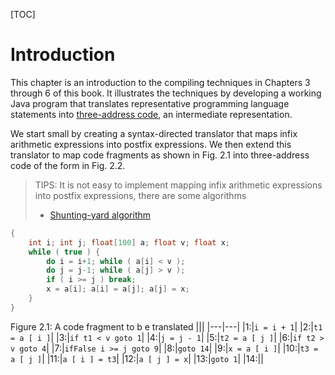 [TOC]



# Introduction

This chapter is an introduction to the compiling techniques in Chapters 3 through 6 of this book. It illustrates the techniques by developing a working Java program that translates representative programming language statements into [three-address code](https://en.wikipedia.org/wiki/Three-address_code), an intermediate representation. 

We start small by creating a syntax-directed translator that maps infix arithmetic expressions into postfix expressions. We then extend this translator to map code fragments as shown in Fig. 2.1 into three-address code of the form in Fig. 2.2.

> TIPS: It is not easy to implement mapping infix arithmetic expressions into postfix expressions, there are some algorithms
>
> - [Shunting-yard algorithm](https://en.wikipedia.org/wiki/Shunting-yard_algorithm)

```java
{
    int i; int j; float[100] a; float v; float x;
    while ( true ) {
        do i = i+1; while ( a[i] < v );
        do j = j-1; while ( a[j] > v );
        if ( i >= j ) break;
        x = a[i]; a[i] = a[j]; a[j] = x;
    }
}
```

Figure 2.1: A code fragment to b e translated
|||
|---|---|
|1:|`i = i + 1`|
|2:|`t1 = a [ i ]`|
|3:|`if t1 < v goto 1`|
|4:|`j = j - 1`|
|5:|`t2 = a [ j ]`|
|6:|`if t2 > v goto 4`|
|7:|`ifFalse i >= j goto 9`|
|8:|`goto 14`|
|9:|`x = a [ i ]`|
|10:|`t3 = a [ j ]`|
|11:|`a [ i ] = t3`|
|12:|`a [ j ] = x`|
|13:|`goto 1`|
|14:||

